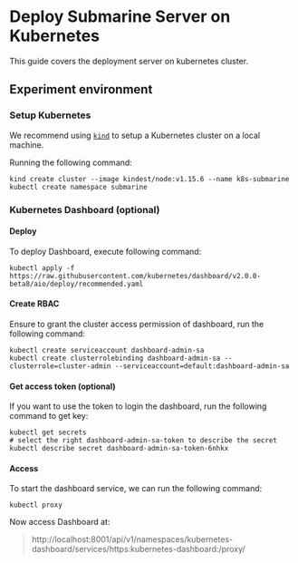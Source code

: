 <!--
Licensed to the Apache Software Foundation (ASF) under one
or more contributor license agreements.  See the NOTICE file
distributed with this work for additional information
regarding copyright ownership.  The ASF licenses this file
to you under the Apache License, Version 2.0 (the
"License"); you may not use this file except in compliance
with the License.  You may obtain a copy of the License at

  http://www.apache.org/licenses/LICENSE-2.0

Unless required by applicable law or agreed to in writing,
software distributed under the License is distributed on an
"AS IS" BASIS, WITHOUT WARRANTIES OR CONDITIONS OF ANY
KIND, either express or implied.  See the License for the
specific language governing permissions and limitations
under the License.
-->

# Deploy Submarine Server on Kubernetes
This guide covers the deployment server on kubernetes cluster.

## Experiment environment

### Setup Kubernetes
We recommend using [`kind`](https://kind.sigs.k8s.io/) to setup a Kubernetes cluster on a local machine.

Running the following command:
```
kind create cluster --image kindest/node:v1.15.6 --name k8s-submarine
kubectl create namespace submarine
```

### Kubernetes Dashboard (optional)

#### Deploy
To deploy Dashboard, execute following command:
```
kubectl apply -f https://raw.githubusercontent.com/kubernetes/dashboard/v2.0.0-beta8/aio/deploy/recommended.yaml
```

#### Create RBAC
Ensure to grant the cluster access permission of dashboard, run the following command:
```
kubectl create serviceaccount dashboard-admin-sa
kubectl create clusterrolebinding dashboard-admin-sa --clusterrole=cluster-admin --serviceaccount=default:dashboard-admin-sa
```

#### Get access token (optional)
If you want to use the token to login the dashboard, run the following command to get key:
```
kubectl get secrets
# select the right dashboard-admin-sa-token to describe the secret
kubectl describe secret dashboard-admin-sa-token-6nhkx
```

#### Access
To start the dashboard service, we can run the following command:
```
kubectl proxy
```

Now access Dashboard at:
> http://localhost:8001/api/v1/namespaces/kubernetes-dashboard/services/https:kubernetes-dashboard:/proxy/
